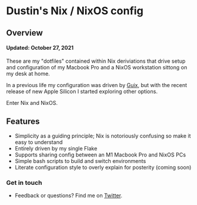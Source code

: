 # Dustin's Nix / NixOS config

## Overview
#### Updated: October 27, 2021

These are my "dotfiles" contained within Nix deriviations that drive setup and configuration of my Macbook Pro and a NixOS workstation sittong on my desk at home.

In a previous life my configuration was driven by [Guix](https://github.com/dustinlyons/guix-config), but with the recent release of new Apple Silicon I started exploring other options.

Enter Nix and NixOS.

## Features

- Simplicity as a guiding principle; Nix is notoriously confusing so make it easy to understand
- Entirely driven by my single Flake
- Supports sharing config between an M1 Macbook Pro and NixOS PCs
- Simple bash scripts to build and switch environments
- Literate configuration style to overly explain for posterity (coming soon)

### Get in touch
- Feedback or questions? Find me on [Twitter](https://twitter.com/dustinhlyons).
